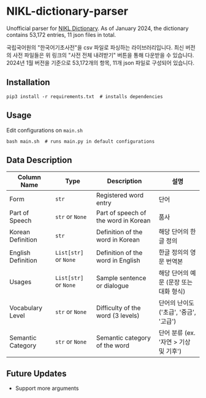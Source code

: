 # NIKL-dictionary-parser
Unofficial parser for [NIKL Dictionary](https://krdict.korean.go.kr/kor/mainAction).
As of January 2024, the dictionary contains 53,172 entries, 11 json files in total.

국립국어원의 "한국어기초사전"을 csv 파일로 파싱하는 라이브러리입니다. 최신 버전의 사전 파일들은 위 링크의 "사전 전체 내려받기" 버튼을 통해 다운받을 수 있습니다.
2024년 1월 버전을 기준으로 53,172개의 항목, 11개 json 파일로 구성되어 있습니다.

## Installation
```shell
pip3 install -r requirements.txt  # installs dependencies
```

## Usage
Edit configurations on `main.sh`
```shell
bash main.sh  # runs main.py in default configurations
```

## Data Description
| Column Name        | Type                  | Description                          | 설명                         |
|--------------------|-----------------------|--------------------------------------|----------------------------|
| Form               | `str`                 | Registered word entry                | 단어                         |
| Part of Speech     | `str` or `None`       | Part of speech of the word in Korean | 품사                         |
| Korean Definition  | `str`                 | Definition of the word in Korean     | 해당 단어의 한글 정의               |
| English Definition | `List[str]` or `None` | Definition of the word in English    | 한글 정의의 영문 번역본              |
| Usages             | `List[str]` or `None` | Sample sentence or dialogue          | 해당 단어의 예문 (문장 또는 대화 형식)    |
| Vocabulary Level   | `str` or `None`       | Difficulty of the word (3 levels)    | 단어의 난이도 ('초급', '중금', '고급') |
| Semantic Category  | `str` or `None`       | Semantic category of the word        | 단어 분류 (ex. '자연 > 기상 및 기후') |

## Future Updates
- Support more arguments